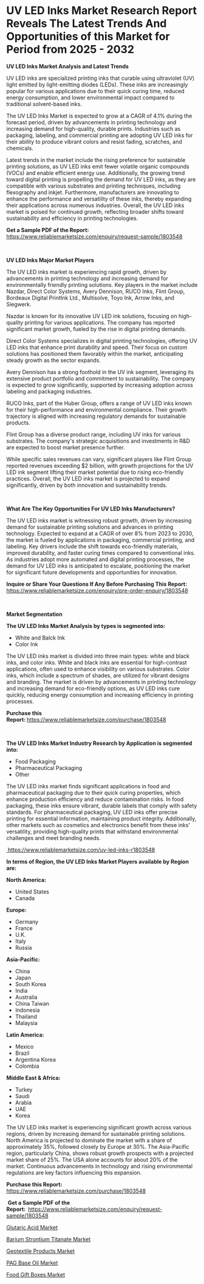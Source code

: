 <p><h1>UV LED Inks Market Research Report Reveals The Latest Trends And Opportunities of this Market for Period from 2025 - 2032</h1></p><p><strong>UV LED Inks Market Analysis and Latest Trends</strong></p>
<p><p>UV LED inks are specialized printing inks that curable using ultraviolet (UV) light emitted by light-emitting diodes (LEDs). These inks are increasingly popular for various applications due to their quick curing time, reduced energy consumption, and lower environmental impact compared to traditional solvent-based inks.</p><p>The UV LED Inks Market is expected to grow at a CAGR of 4.1% during the forecast period, driven by advancements in printing technology and increasing demand for high-quality, durable prints. Industries such as packaging, labeling, and commercial printing are adopting UV LED inks for their ability to produce vibrant colors and resist fading, scratches, and chemicals.</p><p>Latest trends in the market include the rising preference for sustainable printing solutions, as UV LED inks emit fewer volatile organic compounds (VOCs) and enable efficient energy use. Additionally, the growing trend toward digital printing is propelling the demand for UV LED inks, as they are compatible with various substrates and printing techniques, including flexography and inkjet. Furthermore, manufacturers are innovating to enhance the performance and versatility of these inks, thereby expanding their applications across numerous industries. Overall, the UV LED inks market is poised for continued growth, reflecting broader shifts toward sustainability and efficiency in printing technologies.</p></p>
<p><strong>Get a Sample PDF of the Report:&nbsp;</strong> <a href="https://www.reliablemarketsize.com/enquiry/request-sample/1803548?utm_campaign=1895&utm_medium=2&utm_source=Github&utm_content=ia&utm_term=01042025&utm_id=uv-led-inks">https://www.reliablemarketsize.com/enquiry/request-sample/1803548</a></p>
<p>&nbsp;</p>
<p><strong>UV LED Inks Major Market Players</strong></p>
<p><p>The UV LED inks market is experiencing rapid growth, driven by advancements in printing technology and increasing demand for environmentally friendly printing solutions. Key players in the market include Nazdar, Direct Color Systems, Avery Dennison, RUCO Inks, Flint Group, Bordeaux Digital PrintInk Ltd., Multisolve, Toyo Ink, Arrow Inks, and Siegwerk.</p><p>Nazdar is known for its innovative UV LED ink solutions, focusing on high-quality printing for various applications. The company has reported significant market growth, fueled by the rise in digital printing demands.</p><p>Direct Color Systems specializes in digital printing technologies, offering UV LED inks that enhance print durability and speed. Their focus on custom solutions has positioned them favorably within the market, anticipating steady growth as the sector expands.</p><p>Avery Dennison has a strong foothold in the UV ink segment, leveraging its extensive product portfolio and commitment to sustainability. The company is expected to grow significantly, supported by increasing adoption across labeling and packaging industries.</p><p>RUCO Inks, part of the Huber Group, offers a range of UV LED inks known for their high-performance and environmental compliance. Their growth trajectory is aligned with increasing regulatory demands for sustainable products.</p><p>Flint Group has a diverse product range, including UV inks for various substrates. The company's strategic acquisitions and investments in R&D are expected to boost market presence further.</p><p>While specific sales revenues can vary, significant players like Flint Group reported revenues exceeding $2 billion, with growth projections for the UV LED ink segment lifting their market potential due to rising eco-friendly practices. Overall, the UV LED inks market is projected to expand significantly, driven by both innovation and sustainability trends.</p></p>
<p>&nbsp;</p>
<p><strong>What Are The Key Opportunities For UV LED Inks Manufacturers?</strong></p>
<p><p>The UV LED inks market is witnessing robust growth, driven by increasing demand for sustainable printing solutions and advances in printing technology. Expected to expand at a CAGR of over 8% from 2023 to 2030, the market is fueled by applications in packaging, commercial printing, and labeling. Key drivers include the shift towards eco-friendly materials, improved durability, and faster curing times compared to conventional inks. As industries adopt more automated and digital printing processes, the demand for UV LED inks is anticipated to escalate, positioning the market for significant future developments and opportunities for innovation.</p></p>
<p><strong>Inquire or Share Your Questions If Any Before Purchasing This Report:</strong> <a href="https://www.reliablemarketsize.com/enquiry/pre-order-enquiry/1803548?utm_campaign=1895&utm_medium=2&utm_source=Github&utm_content=ia&utm_term=01042025&utm_id=uv-led-inks">https://www.reliablemarketsize.com/enquiry/pre-order-enquiry/1803548</a></p>
<p>&nbsp;</p>
<p><strong>Market Segmentation</strong></p>
<p><strong>The UV LED Inks Market Analysis by types is segmented into:</strong></p>
<p><ul><li>White and Balck Ink</li><li>Color Ink</li></ul></p>
<p><p>The UV LED inks market is divided into three main types: white and black inks, and color inks. White and black inks are essential for high-contrast applications, often used to enhance visibility on various substrates. Color inks, which include a spectrum of shades, are utilized for vibrant designs and branding. The market is driven by advancements in printing technology and increasing demand for eco-friendly options, as UV LED inks cure quickly, reducing energy consumption and increasing efficiency in printing processes.</p></p>
<p><strong>Purchase this Report:&nbsp;</strong><a href="https://www.reliablemarketsize.com/purchase/1803548?utm_campaign=1895&utm_medium=2&utm_source=Github&utm_content=ia&utm_term=01042025&utm_id=uv-led-inks">https://www.reliablemarketsize.com/purchase/1803548</a></p>
<p>&nbsp;</p>
<p><strong>The UV LED Inks Market Industry Research by Application is segmented into:</strong></p>
<p><ul><li>Food Packaging</li><li>Pharmaceutical Packaging</li><li>Other</li></ul></p>
<p><p>The UV LED inks market finds significant applications in food and pharmaceutical packaging due to their quick curing properties, which enhance production efficiency and reduce contamination risks. In food packaging, these inks ensure vibrant, durable labels that comply with safety standards. For pharmaceutical packaging, UV LED inks offer precise printing for essential information, maintaining product integrity. Additionally, other markets such as cosmetics and electronics benefit from these inks' versatility, providing high-quality prints that withstand environmental challenges and meet branding needs.</p></p>
<p><a href="https://www.reliablemarketsize.com/uv-led-inks-r1803548?utm_campaign=1895&utm_medium=2&utm_source=Github&utm_content=ia&utm_term=01042025&utm_id=uv-led-inks">&nbsp;https://www.reliablemarketsize.com/uv-led-inks-r1803548</a></p>
<p><strong>In terms of Region, the UV LED Inks Market Players available by Region are:</strong></p>
<p>
    <p> <strong> North America: </strong>
        <ul>
            <li>United States</li>
            <li>Canada</li>
        </ul>
        </p> 
    <p> <strong> Europe: </strong>
        <ul>
            <li>Germany</li>
            <li>France</li>
            <li>U.K.</li>
            <li>Italy</li>
            <li>Russia</li>
        </ul>
        </p> 
    <p> <strong> Asia-Pacific: </strong>
        <ul>
            <li>China</li>
            <li>Japan</li>
            <li>South Korea</li>
            <li>India</li>
            <li>Australia</li>
            <li>China Taiwan</li>
            <li>Indonesia</li>
            <li>Thailand</li>
            <li>Malaysia</li>
        </ul>
        </p> 
    <p> <strong> Latin America: </strong>
        <ul>
            <li>Mexico</li>
            <li>Brazil</li>
            <li>Argentina Korea</li>
            <li>Colombia</li>
        </ul>
        </p> 
    <p> <strong> Middle East & Africa: </strong>
        <ul>
            <li>Turkey</li>
            <li>Saudi</li>
            <li>Arabia</li>
            <li>UAE</li>
            <li>Korea</li>
        </ul>
    </p>
    </p>
<p><p>The UV LED inks market is experiencing significant growth across various regions, driven by increasing demand for sustainable printing solutions. North America is projected to dominate the market with a share of approximately 35%, followed closely by Europe at 30%. The Asia-Pacific region, particularly China, shows robust growth prospects with a projected market share of 25%. The USA alone accounts for about 20% of the market. Continuous advancements in technology and rising environmental regulations are key factors influencing this expansion.</p></p>
<p><strong>Purchase this Report: </strong><a href="https://www.reliablemarketsize.com/purchase/1803548?utm_campaign=1895&utm_medium=2&utm_source=Github&utm_content=ia&utm_term=01042025&utm_id=uv-led-inks">https://www.reliablemarketsize.com/purchase/1803548</a></p>
<p>&nbsp;<strong>Get a Sample PDF of the Report:&nbsp;&nbsp;</strong><a href="https://www.reliablemarketsize.com/enquiry/request-sample/1803548?utm_campaign=1895&utm_medium=2&utm_source=Github&utm_content=ia&utm_term=01042025&utm_id=uv-led-inks">https://www.reliablemarketsize.com/enquiry/request-sample/1803548</a></p>
<p><strong></strong></p>
<p><p><a href="https://github.com/ildyduedu/Market-Research-Report-List-1/blob/main/glutaric-acid-market.md?utm_campaign=1895&utm_medium=2&utm_source=Github&utm_content=ia&utm_term=01042025&utm_id=uv-led-inks">Glutaric Acid Market</a></p><p><a href="https://github.com/floengsubb/Market-Research-Report-List-1/blob/main/barium-strontium-titanate-market.md?utm_campaign=1895&utm_medium=2&utm_source=Github&utm_content=ia&utm_term=01042025&utm_id=uv-led-inks">Barium Strontium Titanate Market</a></p><p><a href="https://github.com/oduorsarath9/Market-Research-Report-List-1/blob/main/geotextile-products-market.md?utm_campaign=1895&utm_medium=2&utm_source=Github&utm_content=ia&utm_term=01042025&utm_id=uv-led-inks">Geotextile Products Market</a></p><p><a href="https://github.com/eleussabra/Market-Research-Report-List-1/blob/main/pag-base-oil-market.md?utm_campaign=1895&utm_medium=2&utm_source=Github&utm_content=ia&utm_term=01042025&utm_id=uv-led-inks">PAG Base Oil Market</a></p><p><a href="https://github.com/salkidtodo/Market-Research-Report-List-1/blob/main/food-gift-boxes-market.md?utm_campaign=1895&utm_medium=2&utm_source=Github&utm_content=ia&utm_term=01042025&utm_id=uv-led-inks">Food Gift Boxes Market</a></p></p>
